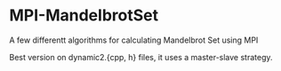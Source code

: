 MPI-MandelbrotSet
====

A few differentt algorithms for calculating Mandelbrot Set using MPI

Best version on dynamic2.{cpp, h} files, it uses a master-slave strategy.
